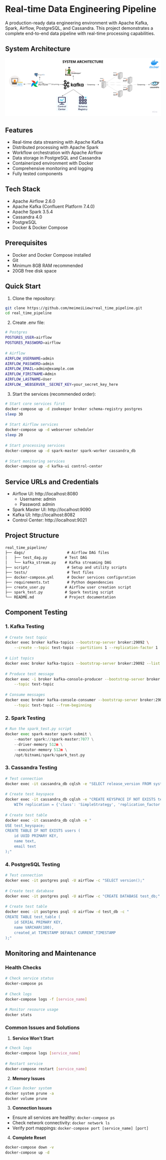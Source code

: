 # Real-time Data Engineering Pipeline

A production-ready data engineering environment with Apache Kafka, Spark, Airflow, PostgreSQL, and Cassandra. This project demonstrates a complete end-to-end data pipeline with real-time processing capabilities.

## System Architecture

![System Architecture](./data%20engineering%20architecture.png)

## Features
- Real-time data streaming with Apache Kafka
- Distributed processing with Apache Spark
- Workflow orchestration with Apache Airflow
- Data storage in PostgreSQL and Cassandra
- Containerized environment with Docker
- Comprehensive monitoring and logging
- Fully tested components

## Tech Stack
- Apache Airflow 2.6.0
- Apache Kafka (Confluent Platform 7.4.0)
- Apache Spark 3.5.4
- Cassandra 4.0
- PostgreSQL
- Docker & Docker Compose

## Prerequisites
- Docker and Docker Compose installed
- Git
- Minimum 8GB RAM recommended
- 20GB free disk space

## Quick Start

1. Clone the repository:
```bash
git clone https://github.com/meimeiLiew/real_time_pipeline.git
cd real_time_pipeline
```

2. Create .env file:
```bash
# Postgres
POSTGRES_USER=airflow
POSTGRES_PASSWORD=airflow

# Airflow
AIRFLOW_USERNAME=admin
AIRFLOW_PASSWORD=admin
AIRFLOW_EMAIL=admin@example.com
AIRFLOW_FIRSTNAME=Admin
AIRFLOW_LASTNAME=User
AIRFLOW__WEBSERVER__SECRET_KEY=your_secret_key_here
```

3. Start the services (recommended order):
```bash
# Start core services first
docker-compose up -d zookeeper broker schema-registry postgres
sleep 30

# Start Airflow services
docker-compose up -d webserver scheduler
sleep 20

# Start processing services
docker-compose up -d spark-master spark-worker cassandra_db

# Start monitoring services
docker-compose up -d kafka-ui control-center
```

## Service URLs and Credentials
- Airflow UI: http://localhost:8080 
  - Username: admin
  - Password: admin
- Spark Master UI: http://localhost:9090
- Kafka UI: http://localhost:8082
- Control Center: http://localhost:9021

## Project Structure
```
real_time_pipeline/
├── dags/                   # Airflow DAG files
│   ├── test_dag.py        # Test DAG
│   └── kafka_stream.py    # Kafka streaming DAG
├── script/                 # Setup and utility scripts
├── tests/                  # Test files
├── docker-compose.yml      # Docker services configuration
├── requirements.txt        # Python dependencies
├── create_user.py         # Airflow user creation script
├── spark_test.py          # Spark testing script
└── README.md              # Project documentation
```

## Component Testing

### 1. Kafka Testing
```bash
# Create test topic
docker exec broker kafka-topics --bootstrap-server broker:29092 \
    --create --topic test-topic --partitions 1 --replication-factor 1

# List topics
docker exec broker kafka-topics --bootstrap-server broker:29092 --list

# Produce test message
docker exec -i broker kafka-console-producer --bootstrap-server broker:29092 \
    --topic test-topic

# Consume messages
docker exec broker kafka-console-consumer --bootstrap-server broker:29092 \
    --topic test-topic --from-beginning
```

### 2. Spark Testing
```python
# Run the spark_test.py script
docker exec spark-master spark-submit \
    --master spark://spark-master:7077 \
    --driver-memory 512m \
    --executor-memory 512m \
    /opt/bitnami/spark/spark_test.py
```

### 3. Cassandra Testing
```bash
# Test connection
docker exec -it cassandra_db cqlsh -e "SELECT release_version FROM system.local"

# Create test keyspace
docker exec -it cassandra_db cqlsh -e "CREATE KEYSPACE IF NOT EXISTS test_keyspace \
    WITH replication = {'class': 'SimpleStrategy', 'replication_factor': 1};"

# Create test table
docker exec -it cassandra_db cqlsh -e "
USE test_keyspace;
CREATE TABLE IF NOT EXISTS users (
    id UUID PRIMARY KEY,
    name text,
    email text
);"
```

### 4. PostgreSQL Testing
```bash
# Test connection
docker exec -it postgres psql -U airflow -c "SELECT version();"

# Create test database
docker exec -it postgres psql -U airflow -c "CREATE DATABASE test_db;"

# Create test table
docker exec -it postgres psql -U airflow -d test_db -c "
CREATE TABLE test_table (
    id SERIAL PRIMARY KEY,
    name VARCHAR(100),
    created_at TIMESTAMP DEFAULT CURRENT_TIMESTAMP
);"
```

## Monitoring and Maintenance

### Health Checks
```bash
# Check service status
docker-compose ps

# Check logs
docker-compose logs -f [service_name]

# Monitor resource usage
docker stats
```

### Common Issues and Solutions

1. **Service Won't Start**
```bash
# Check logs
docker-compose logs [service_name]

# Restart service
docker-compose restart [service_name]
```

2. **Memory Issues**
```bash
# Clean Docker system
docker system prune -a
docker volume prune
```

3. **Connection Issues**
- Ensure all services are healthy: `docker-compose ps`
- Check network connectivity: `docker network ls`
- Verify port mappings: `docker-compose port [service_name] [port]`

4. **Complete Reset**
```bash
docker-compose down -v
docker-compose up -d
```

